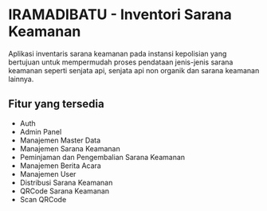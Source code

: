 # IRAMADIBATU - Inventori Sarana Keamanan
Aplikasi inventaris sarana keamanan pada instansi kepolisian yang bertujuan untuk mempermudah proses pendataan jenis-jenis sarana keamanan seperti senjata api, senjata api non organik dan sarana keamanan lainnya.

## Fitur yang tersedia

- Auth
- Admin Panel
- Manajemen Master Data
- Manajemen Sarana Keamanan
- Peminjaman dan Pengembalian Sarana Keamanan
- Manajemen Berita Acara
- Manajemen User
- Distribusi Sarana Keamanan
- QRCode Sarana Keamanan
- Scan QRCode